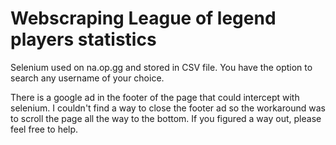  # Webscraping League of legend players statistics

Selenium used on na.op.gg and stored in CSV file. You have the option to search any username of your choice.

There is a google ad in the footer of the page that could intercept with selenium. I couldn't find a way to close the footer ad so the workaround was to scroll the page all the way to the bottom. If you figured a way out, please feel free to help. 





